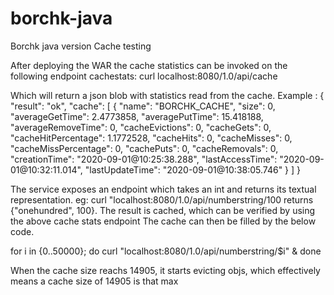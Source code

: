 # borchk-java

Borchk java version
Cache testing 

After deploying the WAR the cache statistics can be invoked on the following endpoint 
cachestats: curl localhost:8080/1.0/api/cache

Which will return a json blob with statistics read from the cache. 
Example : 
{
  "result": "ok",
  "cache": [
    {
      "name": "BORCHK_CACHE",
      "size": 0,
      "averageGetTime": 2.4773858,
      "averagePutTime": 15.418188,
      "averageRemoveTime": 0,
      "cacheEvictions": 0,
      "cacheGets": 0,
      "cacheHitPercentage": 1.1772528,
      "cacheHits": 0,
      "cacheMisses": 0,
      "cacheMissPercentage": 0,
      "cachePuts": 0,
      "cacheRemovals": 0,
      "creationTime": "2020-09-01@10:25:38.288",
      "lastAccessTime": "2020-09-01@10:32:11.014",
      "lastUpdateTime": "2020-09-01@10:38:05.746"
    }
  ]
}


The service exposes an endpoint which takes an int and returns its textual representation. 
eg: 
curl "localhost:8080/1.0/api/numberstring/100
returns
{"onehundred", 100}.
The result is cached, which can be verified by using the above cache stats endpoint
The cache can then be filled by the below code.

for i in {0..50000}; do curl "localhost:8080/1.0/api/numberstring/$i" &  done

When the cache size reachs 14905, it starts evicting objs, which effectively means a cache size of 14905 is that max
